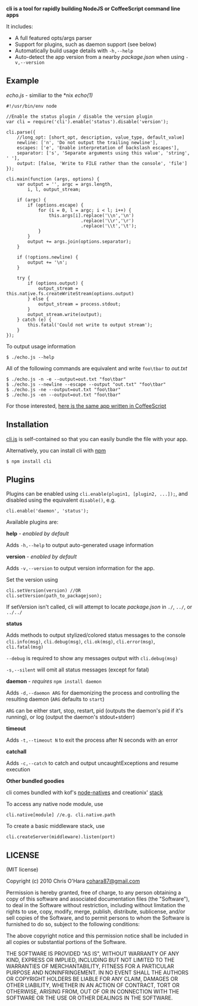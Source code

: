 **cli is a tool for rapidly building NodeJS or CoffeeScript command line apps**

It includes:

- A full featured opts/args parser
- Support for plugins, such as daemon support (see below)
- Automatically build usage details with `-h,--help`
- Auto-detect the app version from a nearby *package.json* when using `-v,--version`

## Example

*echo.js* - similiar to the *nix *echo(1)*

    #!/usr/bin/env node

    //Enable the status plugin / disable the version plugin
    var cli = require('cli').enable('status').disable('version');
    
    cli.parse({
        //long_opt: [short_opt, description, value_type, default_value]
        newline: ['n', 'Do not output the trailing newline'],
        escapes: ['e', 'Enable interpretation of backslash escapes'],
        separator: ['s', 'Separate arguments using this value', 'string', ' '],
        output: [false, 'Write to FILE rather than the console', 'file']
    });
    
    cli.main(function (args, options) {
        var output = '', argc = args.length,
            i, l, output_stream;
        
        if (argc) {
            if (options.escape) {
                for (i = 0, l = argc; i < l; i++) {
                    this.args[i].replace('\\n','\n')
                                .replace('\\r','\r')
                                .replace('\\t','\t');
                }
            }
            output += args.join(options.separator);
        }
        
        if (!options.newline) {
            output += '\n';
        }
        
        try {
            if (options.output) {
                output_stream = this.native.fs.createWriteStream(options.output)
            } else {
                output_stream = process.stdout;
            }
            output_stream.write(output);
        } catch (e) {
            this.fatal('Could not write to output stream');
        }
    });
    
To output usage information

    $ ./echo.js --help
    
All of the following commands are equivalent and write `foo\tbar` to *out.txt*

    $ ./echo.js -n -e --output=out.txt "foo\tbar"
    $ ./echo.js --newline --escape --output "out.txt" "foo\tbar"
    $ ./echo.js -ne --output=out.txt "foo\tbar"
    $ ./echo.js -en --output=out.txt "foo\tbar"

For those interested, [here is the same app written in CoffeeScript](https://gist.github.com/762999)

## Installation

[cli.js](https://github.com/chriso/cli/raw/master/cli.js) is self-contained so that you can easily bundle the file with your app.

Alternatively, you can install cli with [npm](http://npmjs.org/)

    $ npm install cli

## Plugins

Plugins can be enabled using `cli.enable(plugin1, [plugin2, ...]);`, and disabled using the equivalent `disable()`, e.g.

    cli.enable('daemon', 'status');
   
Available plugins are:

**help** - *enabled by default*

Adds `-h,--help` to output auto-generated usage information

**version** - *enabled by default*

Adds `-v,--version` to output version information for the app.

Set the version using

    cli.setVersion(version) //OR
    cli.setVersion(path_to_packagejson);
    
If setVersion isn't called, cli will attempt to locate *package.json* in `./`, `../`, or `../../`

**status**

Adds methods to output stylized/colored status messages to the console `cli.info(msg)`, `cli.debug(msg)`, `cli.ok(msg)`, `cli.error(msg)`, `cli.fatal(msg)`

`--debug` is required to show any messages output with `cli.debug(msg)`

`-s,--silent` will omit all status messages (except for fatal)

**daemon**  - *requires* `npm install daemon`
    
Adds `-d,--daemon ARG` for daemonizing the process and controlling the resulting daemon (`ARG` defaults to `start`)

`ARG` can be either start, stop, restart, pid (outputs the daemon's pid if it's running), or log (output the daemon's stdout+stderr)

**timeout**

Adds `-t,--timeout N` to exit the process after N seconds with an error

**catchall**

Adds `-c,--catch` to catch and output uncaughtExceptions and resume execution

**Other bundled goodies**

cli comes bundled with kof's [node-natives](https://github.com/kof/node-natives) and creationix' [stack](https://github.com/creationix/stack)

To access any native node module, use

    cli.native[module] //e.g. cli.native.path
    
To create a basic middleware stack, use

    cli.createServer(middleware).listen(port)

## LICENSE

(MIT license)

Copyright (c) 2010 Chris O'Hara <cohara87@gmail.com>

Permission is hereby granted, free of charge, to any person obtaining
a copy of this software and associated documentation files (the
"Software"), to deal in the Software without restriction, including
without limitation the rights to use, copy, modify, merge, publish,
distribute, sublicense, and/or sell copies of the Software, and to
permit persons to whom the Software is furnished to do so, subject to
the following conditions:

The above copyright notice and this permission notice shall be
included in all copies or substantial portions of the Software.

THE SOFTWARE IS PROVIDED "AS IS", WITHOUT WARRANTY OF ANY KIND,
EXPRESS OR IMPLIED, INCLUDING BUT NOT LIMITED TO THE WARRANTIES OF
MERCHANTABILITY, FITNESS FOR A PARTICULAR PURPOSE AND
NONINFRINGEMENT. IN NO EVENT SHALL THE AUTHORS OR COPYRIGHT HOLDERS BE
LIABLE FOR ANY CLAIM, DAMAGES OR OTHER LIABILITY, WHETHER IN AN ACTION
OF CONTRACT, TORT OR OTHERWISE, ARISING FROM, OUT OF OR IN CONNECTION
WITH THE SOFTWARE OR THE USE OR OTHER DEALINGS IN THE SOFTWARE.